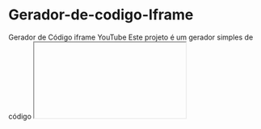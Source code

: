 # Gerador-de-codigo-Iframe

Gerador de Código iframe YouTube
Este projeto é um gerador simples de código <iframe> para vídeos do YouTube.
✅ O usuário insere o link do vídeo.
✅ O sistema extrai automaticamente o ID do vídeo.
✅ Gera o código de incorporação (embed) pronto para copiar e colar em sites ou blogs.
✅ Permite copiar o código gerado com um clique.

Ideal para quem deseja incorporar vídeos do YouTube de forma rápida e prática!
